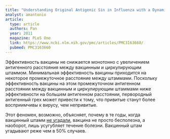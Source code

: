 ```yaml
---
title: "Understanding Original Antigenic Sin in Influenza with a Dynamical System"
analyst: amantonio
article:
  type: article
  authors: Pan
  year: 2011
  magazine: PLoS One
  link: https://www.ncbi.nlm.nih.gov/pmc/articles/PMC3163660/
  pubmed: PMC3163660
---
```


Эффективность вакцины не снижается монотонно с увеличением антигенного расстояния между вакцинным и циркулирующим штаммом. Минимальная эффективность вакцины приходится на некоторое промежуточное расстояние между штаммами. Поскольку эффективность вакцины на этом промежуточном антигенном расстоянии между вакцинным и циркулирующим штаммами ниже эффективности на большем антигенном расстоянии, первородный антигенный грех может привести к тому, что привитые станут более восприимчивы к вирусу, чем непривитые.

Этот феномен, возможно, объясняет, почему в те годы, когда вакцинный штамм [не угадали](https://www.ncbi.nlm.nih.gov/pubmed/11015795), вакцина не просто бесполезна, а наоборот, лишь усугубляет течение болезни. Вакцинный штам угадывают реже чем в 50% случаев.
